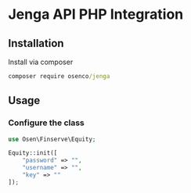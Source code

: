 # Jenga API PHP Integration

## Installation
Install via composer
```cmd
composer require osenco/jenga
```

## Usage
### Configure the class
```php
use Osen\Finserve\Equity;

Equity::init([
    "password" => "",
    "username" => "",
    "key" => ""
]);
```